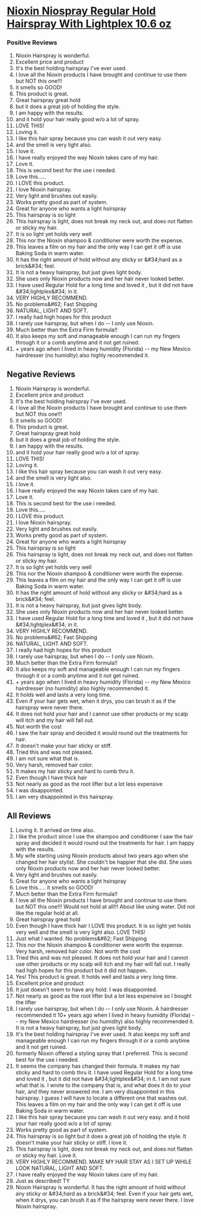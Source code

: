 # [Nioxin Niospray Regular Hold Hairspray With Lightplex 10.6 oz](https://products.checkmycream.com/products/Nioxin-Niospray-Regular-Hold-Hairspray-With-Lightplex-10.6-oz.html)

### Positive Reviews

<ol>
      <li>Nioxin Hairspray is wonderful.</li>
      <li>Excellent price and product</li>
      <li>It&#x27;s the best holding hairspray I&#x27;ve ever used.</li>
      <li>I love all the Nioxin products I have brought and continue to use them but NOT this one!!!  </li>
      <li>it smells so GOOD!</li>
      <li>This product is great.</li>
      <li>Great hairspray great hold</li>
      <li>but it does a great job of holding the style.</li>
      <li>I am happy with the results.</li>
      <li>and it hold your hair really good w/o a lot of spray.</li>
      <li>LOVE THIS!</li>
      <li>Loving it.</li>
      <li>I like this hair spray because you can wash it out very easy.</li>
      <li>and the smell is very light also.  </li>
      <li>I love it.</li>
      <li>I have really enjoyed the way Nioxin takes care of my hair.</li>
      <li>Love it.</li>
      <li>This is second best for the use i needed.</li>
      <li>Love this.....</li>
      <li>I LOVE this product.  </li>
      <li>I love Nioxin hairspray.</li>
      <li>Very light and brushes out easily.</li>
      <li>Works pretty good as part of system.</li>
      <li>Great for anyone who wants a light hsirspray</li>
      <li>This hairspray is so light</li>
      <li>This hairspray is light, does not break my neck out, and does not flatten or sticky my hair.  </li>
      <li>It is so light yet holds very well</li>
      <li>This nor the Nioxin shampoo &amp; conditioner were worth the expense.  </li>
      <li>This leaves a film on my hair and the only way I can get it off is use Baking Soda in warm water.</li>
      <li>It has the right amount of hold without any sticky or &amp;#34;hard as a brick&amp;#34; feel.</li>
      <li>It is not a heavy hairspray, but just gives light body.</li>
      <li>She uses only Nioxin products now and her hair never looked better.</li>
      <li>I have used Regular Hold for a long time and loved it , but it did not have &amp;#34;lightplex&amp;#34; in it.  </li>
      <li>VERY HIGHLY RECOMMEND.</li>
      <li>No problems&amp;#62; Fast Shipping</li>
      <li>NATURAL, LIGHT AND SOFT.</li>
      <li>I really had high hopes for this product</li>
      <li>I rarely use hairspray, but when I do -- I only use Nioxin.  </li>
      <li>Much better than the Extra Firm formula!!</li>
      <li>It also keeps my soft and manageable enough I can run my fingers through it or a comb anytime and it not get ruined.</li>
      <li>+ years ago when I lived in heavy humidity (Florida) -- my New Mexico hairdresser (no humidity) also highly recommended it.  </li>
</ol>


<h2>Negative Reviews</h2>
<ol>
<li> Nioxin Hairspray is wonderful.</li>
<li> Excellent price and product</li>
<li> It&#x27;s the best holding hairspray I&#x27;ve ever used.</li>
<li> I love all the Nioxin products I have brought and continue to use them but NOT this one!!!  </li>
<li> it smells so GOOD!</li>
<li> This product is great.</li>
<li> Great hairspray great hold</li>
<li> but it does a great job of holding the style.</li>
<li> I am happy with the results.</li>
<li> and it hold your hair really good w/o a lot of spray.</li>
<li> LOVE THIS!</li>
<li> Loving it.</li>
<li> I like this hair spray because you can wash it out very easy.</li>
<li> and the smell is very light also.  </li>
<li> I love it.</li>
<li> I have really enjoyed the way Nioxin takes care of my hair.</li>
<li> Love it.</li>
<li> This is second best for the use i needed.</li>
<li> Love this.....</li>
<li> I LOVE this product.  </li>
<li> I love Nioxin hairspray.</li>
<li> Very light and brushes out easily.</li>
<li> Works pretty good as part of system.</li>
<li> Great for anyone who wants a light hsirspray</li>
<li> This hairspray is so light</li>
<li> This hairspray is light, does not break my neck out, and does not flatten or sticky my hair.  </li>
<li> It is so light yet holds very well</li>
<li> This nor the Nioxin shampoo &amp; conditioner were worth the expense.  </li>
<li> This leaves a film on my hair and the only way I can get it off is use Baking Soda in warm water.</li>
<li> It has the right amount of hold without any sticky or &amp;#34;hard as a brick&amp;#34; feel.</li>
<li> It is not a heavy hairspray, but just gives light body.</li>
<li> She uses only Nioxin products now and her hair never looked better.</li>
<li> I have used Regular Hold for a long time and loved it , but it did not have &amp;#34;lightplex&amp;#34; in it.  </li>
<li> VERY HIGHLY RECOMMEND.</li>
<li> No problems&amp;#62; Fast Shipping</li>
<li> NATURAL, LIGHT AND SOFT.</li>
<li> I really had high hopes for this product</li>
<li> I rarely use hairspray, but when I do -- I only use Nioxin.  </li>
<li> Much better than the Extra Firm formula!!</li>
<li> It also keeps my soft and manageable enough I can run my fingers through it or a comb anytime and it not get ruined.</li>
<li> + years ago when I lived in heavy humidity (Florida) -- my New Mexico hairdresser (no humidity) also highly recommended it.  </li>
<li> It holds well and lasts a very long time.</li>
<li> Even if your hair gets wet, when it drys, you can brush it as if the hairspray were never there.</li>
<li> It does not hold your hair and I cannot use other products or my scalp will itch and my hair will fall out.</li>
<li> Not worth the cost</li>
<li> I saw the hair spray and decided it would round out the treatments for hair.  </li>
<li> It doesn&#x27;t make your hair sticky or stiff.</li>
<li> Tried this and was not pleased.</li>
<li> I am not sure what that is.</li>
<li> Very harsh, removed hair color.</li>
<li> It makes my hair sticky and hard to comb thru it.</li>
<li> Even though I have thick hair</li>
<li> Not nearly as good as the root lifter but a lot less expensive</li>
<li> I was disappointed.</li>
<li> I am very disappointed in this hairspray.</li>
</ol>

<h2>All Reviews</h2>

<ol>
    <li> Loving it. It arrived on time also.</li>
    <li> I like the product since I use the shampoo and conditioner I saw the hair spray and decided it would round out the treatments for hair.  I am happy with the results.</li>
    <li> My wife starting using Nioxin products about two years ago when she changed her hair stylist.  She couldn&#x27;t be happier that she did.  She uses only Nioxin products now and her hair never looked better.</li>
    <li> Very light and brushes out easily.</li>
    <li> Great for anyone who wants a light hsirspray</li>
    <li> Love this..... it smells so GOOD!</li>
    <li> Much better than the Extra Firm formula!!</li>
    <li> I love all the Nioxin products I have brought and continue to use them but NOT this one!!!  Would not hold at all!!!  About like using water.  Did not like the regular hold at all.</li>
    <li> Great hairspray great hold</li>
    <li> Even though I have thick hair I LOVE this product.  It is so light yet holds very well and the smell is very light also.  LOVE THIS!</li>
    <li> Just what I wanted. No problems&amp;#62; Fast Shipping</li>
    <li> This nor the Nioxin shampoo &amp; conditioner were worth the expense.  Very harsh, removed hair color. Not worth the cost</li>
    <li> Tried this and was not pleased. It does not hold your hair and I cannot use other products or my scalp will itch and my hair will fall out. I really had high hopes for this product but it did not happen.</li>
    <li> Yes! This product is great. It holds well and lasts a very long time.</li>
    <li> Excellent price and product</li>
    <li> It just doesn&#x27;t seem to have any hold.  I was disappointed.</li>
    <li> Not nearly as good as the root lifter but a lot less expensive so I bought the lifter</li>
    <li> I rarely use hairspray, but when I do -- I only use Nioxin.  A hairdresser recommended it 10+ years ago when I lived in heavy humidity (Florida) -- my New Mexico hairdresser (no humidity) also highly recommended it.  It is not a heavy hairspray, but just gives light body.</li>
    <li> It&#x27;s the best holding hairspray I&#x27;ve ever used. It also keeps my soft and manageable enough I can run my fingers through it or a comb anytime and it not get ruined.</li>
    <li> formerly Nioxin offered a styling spray that I preferred.  This is second best for the use i needed.</li>
    <li> It seems the company has changed their formula.  It makes my hair sticky and hard to comb thru it. I have used Regular Hold for a long time and loved it , but it did not have &amp;#34;lightplex&amp;#34; in it.  I am not sure what that is. I wrote to the company that is,  and what does it do to your hair, and they never answered me.  I am very disappointed in this hairspray. I guess I will have to locate a different one that washes out.  This leaves a film on my hair and the only way I can get it off is use Baking Soda in warm water.</li>
    <li> I like this hair spray because you can wash it out very easy. and it hold your hair really good w/o a lot of spray.</li>
    <li> Works pretty good as part of system.</li>
    <li> This hairspray is so light but it does a great job of holding the style. It doesn&#x27;t make your hair sticky or stiff. I love it.</li>
    <li> This hairspray is light, does not break my neck out, and does not flatten or sticky my hair.  Love it.</li>
    <li> VERY HIGHLY RECOMMEND. MAKE MY HAIR STAY AS I SET UP WHILE LOOK NATURAL, LIGHT AND SOFT.</li>
    <li> I have really enjoyed the way Nioxin takes care of my hair.</li>
    <li> Just as described! TY</li>
    <li> Nioxin Hairspray is wonderful. It has the right amount of hold without any sticky or &amp;#34;hard as a brick&amp;#34; feel. Even if your hair gets wet, when it drys, you can brush it as if the hairspray were never there. I love Nioxin hairspray.</li>
</ol>




